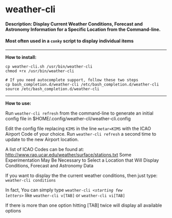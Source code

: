 # weather-cli

#### Description: Display Current Weather Conditions, Forecast and Astronomy Information for a Specific Location from the Command-line.
####			  Most often used in a `conky` script to display individual items

---

**How to install:**

```shell
cp weather-cli.sh /usr/bin/weather-cli
chmod +rx /usr/bin/weather-cli

# If you need autocomplete support, follow these two steps
cp bash_completion.d/weather-cli /etc/bash_completion.d/weather-cli
source /etc/bash_completion.d/weather-cli
```

---

**How to use:**

Run `weather-cli refresh` from the command-line to generate an initial config file in
	$HOME/.config/weather-cli/weather-cli.config

Edit the config file replacing `KIMS` in the line `metar=KIMS` with the ICAO Airport Code of your choice.
	Run `weather-cli refresh` a second time to update to the new Airport location.

A list of ICAO Codes can be found at: http://www.rap.ucar.edu/weather/surface/stations.txt
	Some Experimentation May Be Necessary to Select a Location that Will Display Conditions, Forecast and Astronomy Data

If you want to display the the current weather conditions, 
then just type:
     `weather-cli conditions`

In fact, You can simply type <code>weather-cli *\<starting few letters\>*</code> like `weather-cli v[TAB]` or `weather-cli vi[TAB]`

If there is more than one option hitting [TAB] twice will display all available options

